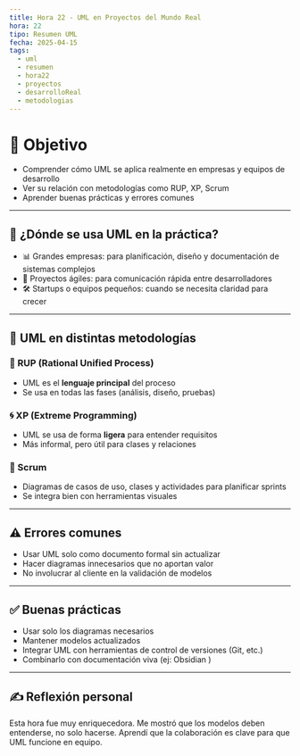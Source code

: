 ```yaml
---
title: Hora 22 - UML en Proyectos del Mundo Real
hora: 22
tipo: Resumen UML
fecha: 2025-04-15
tags:
  - uml
  - resumen
  - hora22
  - proyectos
  - desarrolloReal
  - metodologias
---
```

# 🎯 Objetivo
- Comprender cómo UML se aplica realmente en empresas y equipos de desarrollo
- Ver su relación con metodologías como RUP, XP, Scrum
- Aprender buenas prácticas y errores comunes

---

## 📁 ¿Dónde se usa UML en la práctica?

- 📊 Grandes empresas: para planificación, diseño y documentación de sistemas complejos
- 🧪 Proyectos ágiles: para comunicación rápida entre desarrolladores
- 🛠️ Startups o equipos pequeños: cuando se necesita claridad para crecer

---

## 📐 UML en distintas metodologías

### 🔷 RUP (Rational Unified Process)
- UML es el **lenguaje principal** del proceso
- Se usa en todas las fases (análisis, diseño, pruebas)

### 🌀 XP (Extreme Programming)
- UML se usa de forma **ligera** para entender requisitos
- Más informal, pero útil para clases y relaciones

### 🧩 Scrum
- Diagramas de casos de uso, clases y actividades para planificar sprints
- Se integra bien con herramientas visuales

---

## ⚠️ Errores comunes

- Usar UML solo como documento formal sin actualizar
- Hacer diagramas innecesarios que no aportan valor
- No involucrar al cliente en la validación de modelos

---

## ✅ Buenas prácticas

- Usar solo los diagramas necesarios
- Mantener modelos actualizados
- Integrar UML con herramientas de control de versiones (Git, etc.)
- Combinarlo con documentación viva (ej: Obsidian )

---
## ✍️ Reflexión personal
Esta hora fue muy enriquecedora. Me mostró que los modelos deben entenderse, no solo hacerse. Aprendí que la colaboración es clave para que UML funcione en equipo.